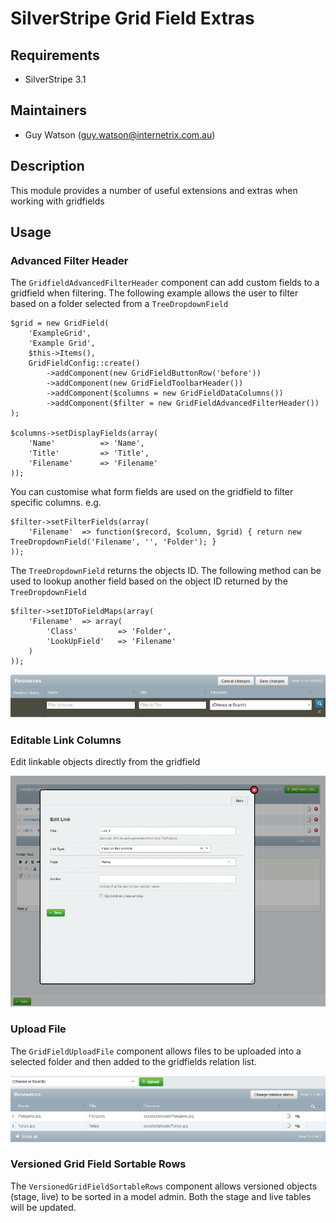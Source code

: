# SilverStripe Grid Field Extras

## Requirements

* SilverStripe 3.1

## Maintainers

* Guy Watson (guy.watson@internetrix.com.au)

## Description

This module provides a number of useful extensions and extras when working with gridfields

## Usage

### Advanced Filter Header

The `GridfieldAdvancedFilterHeader` component can add custom fields to a gridfield when filtering. The following example allows the user to filter based on a folder selected from a `TreeDropdownField`


	$grid = new GridField(
		'ExampleGrid',
		'Example Grid',
		$this->Items(),
		GridFieldConfig::create()
			->addComponent(new GridFieldButtonRow('before'))
			->addComponent(new GridFieldToolbarHeader())
			->addComponent($columns = new GridFieldDataColumns())
			->addComponent($filter = new GridFieldAdvancedFilterHeader())
	);

	$columns->setDisplayFields(array(
		'Name' 			=> 'Name',
		'Title'			=> 'Title',
		'Filename'		=> 'Filename'
	));


You can customise what form fields are used on the gridfield to filter specific columns. e.g. 


	$filter->setFilterFields(array(
		'Filename'  => function($record, $column, $grid) { return new TreeDropdownField('Filename', '', 'Folder'); }
	));


The `TreeDropdownField` returns the objects ID. The following method can be used to lookup another field based on the object ID returned by the `TreeDropdownField`


	$filter->setIDToFieldMaps(array(
		'Filename'  => array(
			'Class'			=> 'Folder',
			'LookUpField'	=> 'Filename'
		)
	));
	
![Advanced Filter Header](docs/en/_images/gridfieldadvancedfilterheader.png)

### Editable Link Columns

Edit linkable objects directly from the gridfield

![Editable Link Columns](docs/en/_images/gridfieldeditablelinkcolumns.png)

### Upload File

The `GridFieldUploadFile` component allows files to be uploaded into a selected folder and then added to the gridfields relation list.

![Upload File](docs/en/_images/gridfielduploadfile.png)

### Versioned Grid Field Sortable Rows

The `VersionedGridFieldSortableRows` component allows versioned objects (stage, live) to be sorted in a model admin.
Both the stage and live tables will be updated. 


